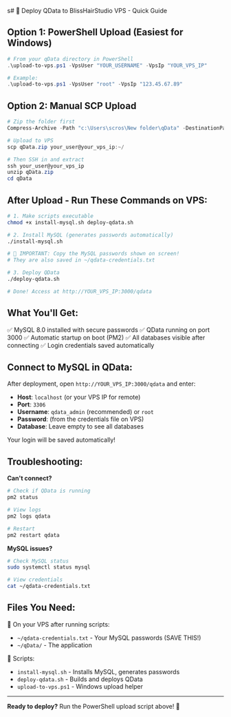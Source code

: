 s# 🚀 Deploy QData to BlissHairStudio VPS - Quick Guide

## Option 1: PowerShell Upload (Easiest for Windows)

```powershell
# From your qData directory in PowerShell
.\upload-to-vps.ps1 -VpsUser "YOUR_USERNAME" -VpsIp "YOUR_VPS_IP"

# Example:
.\upload-to-vps.ps1 -VpsUser "root" -VpsIp "123.45.67.89"
```

## Option 2: Manual SCP Upload

```powershell
# Zip the folder first
Compress-Archive -Path "c:\Users\scros\New folder\qData" -DestinationPath qData.zip

# Upload to VPS
scp qData.zip your_user@your_vps_ip:~/

# Then SSH in and extract
ssh your_user@your_vps_ip
unzip qData.zip
cd qData
```

## After Upload - Run These Commands on VPS:

```bash
# 1. Make scripts executable
chmod +x install-mysql.sh deploy-qdata.sh

# 2. Install MySQL (generates passwords automatically)
./install-mysql.sh

# 🚨 IMPORTANT: Copy the MySQL passwords shown on screen!
# They are also saved in ~/qdata-credentials.txt

# 3. Deploy QData
./deploy-qdata.sh

# Done! Access at http://YOUR_VPS_IP:3000/qdata
```

## What You'll Get:

✅ MySQL 8.0 installed with secure passwords
✅ QData running on port 3000
✅ Automatic startup on boot (PM2)
✅ All databases visible after connecting
✅ Login credentials saved automatically

## Connect to MySQL in QData:

After deployment, open `http://YOUR_VPS_IP:3000/qdata` and enter:

- **Host**: `localhost` (or your VPS IP for remote)
- **Port**: `3306`
- **Username**: `qdata_admin` (recommended) or `root`
- **Password**: (from the credentials file on VPS)
- **Database**: Leave empty to see all databases

Your login will be saved automatically!

## Troubleshooting:

**Can't connect?**
```bash
# Check if QData is running
pm2 status

# View logs
pm2 logs qdata

# Restart
pm2 restart qdata
```

**MySQL issues?**
```bash
# Check MySQL status
sudo systemctl status mysql

# View credentials
cat ~/qdata-credentials.txt
```

## Files You Need:

📁 On your VPS after running scripts:
- `~/qdata-credentials.txt` - Your MySQL passwords (SAVE THIS!)
- `~/qData/` - The application

📝 Scripts:
- `install-mysql.sh` - Installs MySQL, generates passwords
- `deploy-qdata.sh` - Builds and deploys QData
- `upload-to-vps.ps1` - Windows upload helper

---

**Ready to deploy?** Run the PowerShell upload script above! 🎉

